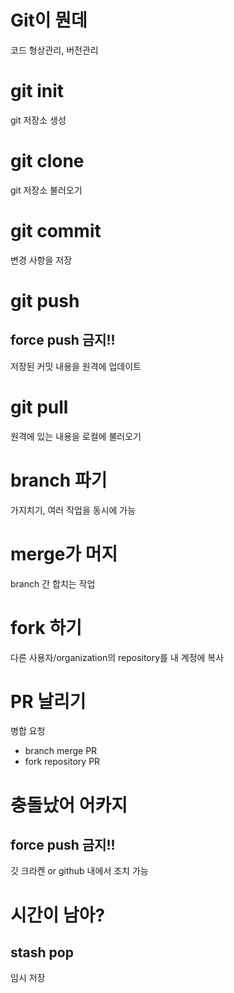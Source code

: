 # Git이 뭔데
코드 형상관리, 버전관리

# git init
git 저장소 생성

# git clone
git 저장소 불러오기 

# git commit
변경 사항을 저장

# git push

## force push 금지!!

저장된 커밋 내용을 원격에 업데이트 

# git pull
원격에 있는 내용을 로컬에 불러오기

# branch 파기
가지치기, 여러 작업을 동시에 가능 

# merge가 머지
branch 간 합치는 작업 

# fork 하기
다른 사용자/organization의 repository를 내 계정에 복사

# PR 날리기
병합 요청 
- branch merge PR
- fork repository PR


# 충돌났어 어카지
## force push 금지!!
깃 크라켄 or github 내에서 조치 가능

# 시간이 남아?
## stash pop
임시 저장